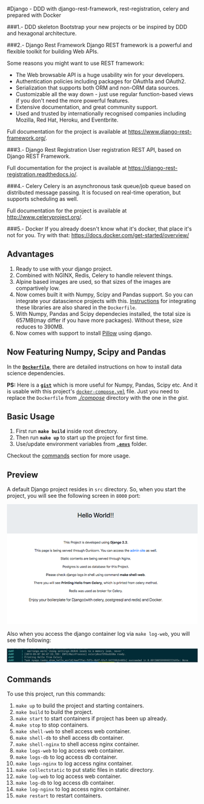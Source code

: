 #Django - DDD with django-rest-framework, rest-registration, celery and prepared with Docker

###1.- DDD skeleton
Bootstrap your new projects or be inspired by DDD and hexagonal architecture. 

###2.- Django Rest Framework
Django REST framework is a powerful and flexible toolkit for building Web APIs.

Some reasons you might want to use REST framework:
- The Web browsable API is a huge usability win for your developers.
- Authentication policies including packages for OAuth1a and OAuth2.
- Serialization that supports both ORM and non-ORM data sources.
- Customizable all the way down - just use regular function-based views if you don't need the more powerful features.
- Extensive documentation, and great community support.
- Used and trusted by internationally recognised companies including Mozilla, Red Hat, Heroku, and Eventbrite.

Full documentation for the project is available at https://www.django-rest-framework.org/.


###3.- Django Rest Registration
User registration REST API, based on Django REST Framework.

Full documentation for the project is available at https://django-rest-registration.readthedocs.io/.

###4.- Celery
Celery is an asynchronous task queue/job queue based on distributed message passing. It is focused on real-time operation, but supports scheduling as well.

Full documentation for the project is available at http://www.celeryproject.org/.

###5.- Docker
If you already doesn't know what it's docker, that place it's not for you.
Try with that: https://docs.docker.com/get-started/overview/

## Advantages
1. Ready to use with your django project.
2. Combined with NGINX, Redis, Celery to handle relevent things.
3. Alpine based images are used, so that sizes of the images are compartively low.
4. Now comes built it with Numpy, Scipy and Pandas support. So you can integrate your datascience projects with this. [Instructions](#now-featuring-numpy-scipy-and-pandas) for integrating these libraries are also shared in the `Dockerfile`.
5. With Numpy, Pandas and Scipy dependecies installed, the total size is 657MB(may differ if you have more packages). Without these, size reduces to 390MB.
6. Now comes with support to install [Pillow](https://pypi.org/project/Pillow/) using django.

## Now Featuring Numpy, Scipy and Pandas
In the [**`Dockerfile`**](https://github.com/ruddra/docker-django/blob/master/compose/django/Dockerfile), there are detailed instructions on how to install data science dependencies.

**PS:** Here is a [**__`gist`__**](https://gist.github.com/ruddra/870d7a51238ddfa4b50375086c12a4f5) which is more useful for Numpy, Pandas, Scipy etc. And it is usable with this project's [`docker-compose.yml`](https://github.com/ruddra/docker-django/blob/master/docker-compose.yml) file. Just you need to replace the `Dockerfile` from [*./compose*](https://github.com/ruddra/docker-django/blob/master/compose) directory with the one in the *gist*.

## Basic Usage
1. First run **`make build`** inside root directory.
2. Then run **`make up`** to start up the project for first time.
3. Use/update environment variables from [**`.envs`**](https://github.com/ruddra/docker-django/blob/master/.envs) folder.

Checkout the [commands](#commands) section for more usage.

## Preview
A default Django project resides in `src` directory. So, when you start the project, you will see the following screen in `8000` port:

![Demo One](https://github.com/ruddra/blog-images/raw/master/Demo%201.png)

Also when you access the django container log via `make log-web`, you will see the following:

![Demo Two](https://github.com/ruddra/blog-images/raw/master/Demo%202.png)

## Commands
To use this project, run this commands:

1. `make up` to build the project and starting containers.
2. `make build` to build the project.
3. `make start` to start containers if project has been up already.
4. `make stop` to stop containers.
5. `make shell-web` to shell access web container.
6. `make shell-db` to shell access db container.
7. `make shell-nginx` to shell access nginx container.
8. `make logs-web` to log access web container.
9. `make logs-db` to log access db container.
10. `make logs-nginx` to log access nginx container.
11. `make collectstatic` to put static files in static directory.
12. `make log-web` to log access web container.
13. `make log-db` to log access db container.
14. `make log-nginx` to log access nginx container.
15. `make restart` to restart containers.
